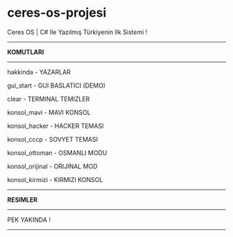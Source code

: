 # ceres-os-projesi
Ceres OS | C# Ile Yazılmış Türkiyenin Ilk Sistemi !
<hr></hr>
<strong> KOMUTLARI </strong>
<hr></hr>
<p> hakkinda - YAZARLAR </p>
<p> gui_start - GUI BASLATICI (DEMO) </p>
<p> clear - TERMINAL TEMIZLER </p>
<p> konsol_mavi - MAVI KONSOL </p>
<p> konsol_hacker - HACKER TEMASI </p>
<p> konsol_cccp - SOVYET TEMASI </p>
<p> konsol_ottoman - OSMANLI MODU </p>
<p> konsol_orijinal - ORIJINAL MOD</p>
<p> konsol_kirmizi - KIRMIZI KONSOL </p>
<hr></hr>
<strong> RESIMLER </strong>
<hr></hr>
<p> PEK YAKINDA ! </p>
<hr></hr>
